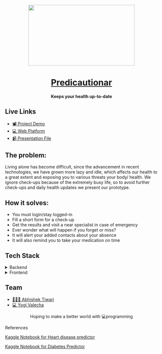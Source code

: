 <p align="center"><img src="https://static.vecteezy.com/system/resources/thumbnails/000/565/396/small/07022019-15.jpg" align="center" width="350" height="200"></p>
<a href="#"><h1 align="center">Predicautionar</h1></a>
<h4 align="center">Keeps your health up-to-date</h4>

## Live Links
- [📽  Project Demo](#)
- [💻 Web Platform](#)   
- [📹  Presentation File](https://docs.google.com/presentation/d/18cDSHh3flbx7s8KOXpJ1MhzAo5HYp4RVIXPV7voxsXI/edit#slide=id.g60166f7374_0_9)


## The problem:

Living alone has become difficult, since the advancement in recent technologies, we have grown more lazy and idle, which affects our health to a great extent and exposing you to various threats your body/ health. We ignore check-ups because of the extremely busy life, so to avoid further check-ups and daily health updates we present our prototype.

## How it solves:

- You must login/stay logged-in
- Fill a short form for a check-up
- Get the results and visit a near specialist in case of emergency
- Ever wonder what will happen if you forget or miss?
- It will alert your added contacts about your absence
- It will also remind you to take your medication on time
  

## Tech Stack

<details>
	<summary>Backend</summary>
		<ul>
			<li>Django - Flask</li>
			<li>Google Map API<li>
            		<li>NodeJS<li>
            		<li>EmailJS<li>
            		<li>Machine Learning<li>
		</ul>
</details>

<details>
	<summary>Frontend</summary>
		<ul>
			<li>Javascript</li>
		</ul>
</details>


## Team

- [ 👨🏻‍💻 Abhishek Tiwari](https://github.com/AbhishekTiwari07)
- [ 💻 Yogi Valecha](https://github.com/yogivalecha9898)


<p align="center"> Hoping to make a better world with 💻programming </p>

<p>References</p>
<p><a href="https://www.kaggle.com/cdabakoglu/heart-disease-classifications-machine-learning">Kaggle Notebook for Heart disease predictor</a></p>
<p><a href="https://www.kaggle.com/cdabakoglu/heart-disease-classifications-machine-learning">Kaggle Notebook for Diabetes Predictor</a></p>

